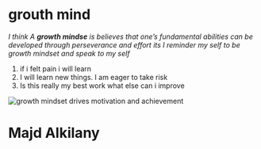 # grouth mind

*I think A **growth mindse** is believes that one’s fundamental abilities can be developed through perseverance and effort its 
I reminder my self to be growth mindset and speak to my self*
1. if i  felt pain i will learn
2. I will learn new things. I am eager to take risk 
3. Is this really my best work what else can i improve

![growth mindset drives motivation and achievement](https://www.mindsetworks.com/Assets/images/science/the-science/the-growth-mindset-i-can-get-smarter.png)

# Majd Alkilany
